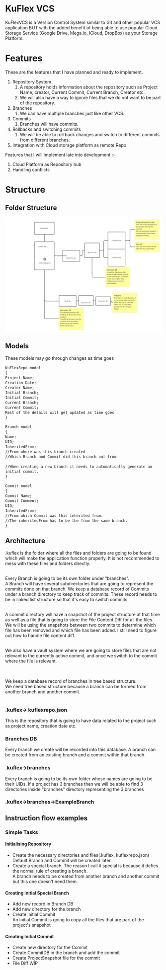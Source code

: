 # KuFlex VCS
KuFlexVCS is a Version Control System similar to Git and other popular VCS application BUT with the added benefit of being able to use popular Cloud Storage Service (Google Drive, Mega.io, ICloud, DropBox) as your Storage Platform.

# Features
These are the features that I have planned and ready to implement. 
1. Repository System
   1. A repository holds information about the repository such as Project Name, creator, Current Commit, Current Branch, Creator etc.
   2. We will also have a way to ignore files that we do not want to be part of the repository.
2. Branches
   1. We can have multiple branches just like other VCS.
3. Commits
   1. Branches will have commits.
4. Rollbacks and switching commits
   1. We will be able to roll back changes and switch to different commits from different branches.
5. Integration with Cloud storage platform as remote Repo

Features that I will implement late into development :- <br>
1. Cloud Platform as Repository hub
2. Handling conflicts

# Structure
## Folder Structure
![dirstructure.jpg](external_resources/dirstructure.jpg)
## Models
These models may go through changes as time goes
```
KuFlexRepo model
{
Project Name;
Creation Date;
Creator Name;
Initial Branch;
Initial Commit;
Current Branch;
Current Commit;
Rest of the details will get updated as time goes
}
```

```
Branch model
{
Name;
UID;
InheritedFrom; 
//From where was this branch created
//Which Branch and Commit did this branch out from

//When creating a new branch it needs to automatically generate an initial commit.
}
```
```
Commit model
{
Commit Name;
Commit Comment;
UID;
InheritedFrom;
//From which Commit was this inherited from.
//The inheritedFrom has to be the from the same branch.
}
```

## Architecture

.kuflex is the folder where all the files and folders are going to be found which will make the application function
properly.
It is not recommended to mess with these files and folders directly. <br> <br>

Every Branch is going to be its own folder under "branches". <br>
A Branch will have several subdirectories that are going to represent the commits done on that branch.
We keep a database record of Commits under a branch directory to keep track of commits. These record needs to be in
linked list structure so that it's easy to switch commits.
<br> <br>

A commit directory will have a snapshot of the project structure at that time as well as a file that is going to store
the File Content Diff for all the files. <br>
We will be using the snapshots between two commits to determine which file has been removed and which file has been
added.
I still need to figure out how to handle file content diff.
<br> <br>

We also have a vault system where we are going to store files that are not relevant to the currently active commit, and
once we switch to the commit where the file is relevant. <br> <br> <br>

We keep a database record of branches in tree based structure. <br>
We need tree based structure because a branch can be formed from another branch and another commit. <br> <br>

### .kuflex-> kuflexrepo.json

This is the repository that is going to have data related to the project such as project name, creation date etc.

### Branches DB
Every branch we create will be recorded into this database. A branch can be created from an existing branch and a commit within that branch.
### .kuflex->branches
Every branch is going to be its own folder whose names are going to be their UIDs.
If a project has 3 branches then we will be able to find 3 directories inside "branches" directory representing the 3 branches
### .kuflex->branches->ExampleBranch

## Instruction flow examples
### Simple Tasks

#### Initialising Repository

* Create the necessary directories and files(.kuflex, kuflexrepo.json) <br>
  Default Branch and Commit will be created later.
* Create a special branch. The reason I call it special is because it defies the normal rule of creating a branch. <br>
  A branch needs to be created from another branch and another commit but this one doesn't need them.

#### Creating Initial Special Branch

* Add new record in Branch DB
* Add new directory for the branch
* Create initial Commit <br>
  An initial Commit is going to copy all the files that are part of the project's snapshot

#### Creating Initial Commit

* Create new directory for the Commit
* Create CommitDB in the branch and add the commit
* Create ProjectSnapshot file for the commit
* File Diff WIP